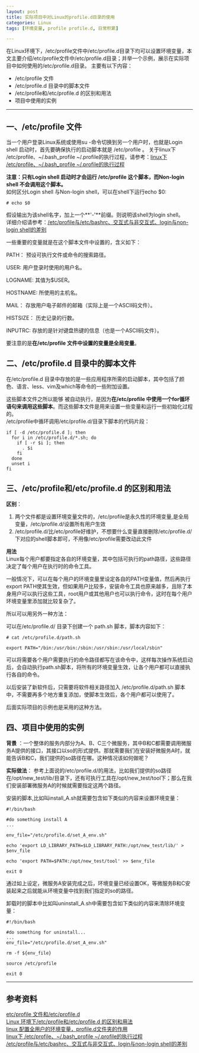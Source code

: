 ```yaml
---
layout: post
title: 实际项目中对Linux的profile.d目录的使用
categories: Linux 
tags: [环境变量, profile profile.d, 日常积累]

---
```

在Linux环境下，/etc/profile文件中/etc/profile.d目录下均可以设置环境变量，本文主要介绍/etc/profile文件中/etc/profile.d目录；并举一个示例，展示在实际项目中如何使用的/etc/profile.d目录。
主要有以下内容：
* /etc/profile 文件
* /etc/profile.d 目录中的脚本文件
* /etc/profile和/etc/profile.d 的区别和用法
* 项目中使用的实例


---
## 一、/etc/profile 文件
当一个用户登录Linux系统或使用su -命令切换到另一个用户时，也就是Login shell 启动时，首先要确保执行的启动脚本就是 /etc/profile 。
关于linux下 /etc/profile、~/.bash_profile ~/.profile的执行过程，请参考：[linux下 /etc/profile、~/.bash_profile ~/.profile的执行过程](https://blog.csdn.net/caiwenfeng_for_23/article/details/44242961)  


**注意：只有Login shell 启动时才会运行 /etc/profile 这个脚本，而Non-login shell 不会调用这个脚本。**  
如何区分Login shell 与Non-login shell，可以在shell下运行echo $0:
```shell
# echo $0
```
假设输出为该shell名字，加上一个**'-'**前缀。则说明该shell为login shell。   
详细介绍请参考：[/etc/profile与/etc/bashrc、交互式与非交互式、login与non-login shell的差别](https://www.cnblogs.com/wzzkaifa/p/7169640.html)

一些重要的变量就是在这个脚本文件中设置的，含义如下：

PATH： 预设可执行文件或命令的搜索路径。

USER: 用户登录时使用的用户名。

LOGNAME: 其值为$USER。

HOSTNAME: 所使用的主机名。

MAIL： 存放用户电子邮件的邮箱（实际上是一个ASCII码文件）。

HISTSIZE： 历史记录的行数。

INPUTRC: 存放的是针对键盘热键的信息（也是一个ASCII码文件）。

要注意的是**在/etc/profile 文件中设置的变量是全局变量**。


## 二、/etc/profile.d 目录中的脚本文件
在/etc/profile.d 目录中存放的是一些应用程序所需的启动脚本，其中包括了颜色、语言、less、vim及which等命令的一些附加设置。

这些脚本文件之所以能够 被自动执行，是因为**在/etc/profile 中使用一个for循环语句来调用这些脚本**。而这些脚本文件是用来设置一些变量和运行一些初始化过程的。  
/etc/profile中循环调用/etc/profile.d/目录下脚本的代码片段：
```shell
if [ -d /etc/profile.d ]; then
  for i in /etc/profile.d/*.sh; do
    if [ -r $i ]; then
      . $i
    fi
  done
  unset i
fi
```

## 三、/etc/profile和/etc/profile.d 的区别和用法
**区别**：  
1. 两个文件都是设置环境变量文件的，/etc/profile是永久性的环境变量,是全局变量，/etc/profile.d/设置所有用户生效  
2. /etc/profile.d/比/etc/profile好维护，不想要什么变量直接删除/etc/profile.d/下对应的shell脚本即可，不用像/etc/profile需要改动此文件  

**用法**  
Linux每个用户都要指定各自的环境变量，其中包括可执行的path路径，这些路径决定了每个用户在执行时的命令工具。 

一般情况下，可以在每个用户的环境变量里设定各自的PATH变量值，然后再执行export PATH使其生效，但如果用户比较多，安装命令工具也原来越多，且除了本身用户可以执行这些工具，root用户或其他用户也可以执行命令，这时在每个用户环境变量里添加就比较复杂了。

所以可以用另外一种方法：

可以在/etc/profile.d/ 目录下创建一个 path.sh 脚本，脚本内容如下：

```shell
# cat /etc/profile.d/path.sh

export PATH="/bin:/usr/bin:/sbin:/usr/sbin:/usr/local/sbin"
```

可以将需要各个用户需要执行的命令路径都写在该命令中，这样每次操作系统启动后，会自动执行path.sh脚本，将所有的环境变量生效，让各个用户都可以直接执行各自的命令。

以后安装了新软件后，只需要将软件相关路径加入 /etc/profile.d/path.sh 脚本中，不需要再多个地方重复添加，使脚本生效后，各个用户都可以使用了。

后面实际项目的示例也是采用的这种方法。

## 四、项目中使用的实例
**背景** ：一个整体的服务内部分为A、B、C三个微服务，其中B和C都需要调用微服务A提供的接口，其接口以so的形式提供。那就需要我们在安装好微服务A时，就能告诉B和C，我们提供的so路径在哪。这种情况该如何做呢？


**实际做法**：
参考上面说的/etc/profile.d/的用法，比如我们提供的so路径在/opt/new_test/lib/目录下，还有可执行工具在/opt/new_test/tool下；那么在我们安装部署微服务A的时候就需要指定这两个路径。

安装的脚本,比如叫install_A.sh就需要包含如下类似的内容来设置环境变量：
```shell
#!/bin/bash

#do something install A
...

env_file="/etc/profile.d/set_A_env.sh"

echo 'export LD_LIBRARY_PATH=$LD_LIBRARY_PATH:/opt/new_test/lib/' > $env_file

echo 'export PATH=$PATH:/opt/new_test/tool' >> $env_file

exit 0
```
通过如上设定，微服务A安装完成之后，环境变量已经设置OK，等微服务B和C安装起来之后就能从环境变量中找到我们指定的so的路径。

卸载时的脚本中比如叫uninstall_A.sh中需要包含如下类似的内容来清除环境变量：
```shell
#!/bin/bash

#do something for uninstall...
...
env_file="/etc/profile.d/set_A_env.sh"

rm -f ${env_file}

source /etc/profile

exit 0
```



---
## 参考资料
[etc/profile 文件和/etc/profile.d](https://blog.csdn.net/u011277123/article/details/72864826)  
[Linux 环境下/etc/profile和/etc/profile.d 的区别和用法](https://blog.csdn.net/efine_dxq/article/details/54601117)  
[linux 配置全用户的环境变量，profile.d文件夹的作用](https://blog.csdn.net/justweb/article/details/61221567)  
[linux下 /etc/profile、~/.bash_profile ~/.profile的执行过程](https://blog.csdn.net/caiwenfeng_for_23/article/details/44242961)  
[/etc/profile与/etc/bashrc、交互式与非交互式、login与non-login shell的差别](https://www.cnblogs.com/wzzkaifa/p/7169640.html)